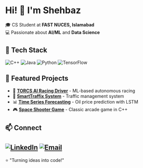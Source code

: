 # Hi! 👋 I'm Shehbaz
🎓 CS Student at **FAST NUCES, Islamabad**  
💻 Passionate about **AI/ML** and **Data Science**
## 🔧 Tech Stack
![C++](https://img.shields.io/badge/-C++-00599C?style=flat-square&logo=c%2B%2B)
![Java](https://img.shields.io/badge/-Java-ED8B00?style=flat-square&logo=java)
![Python](https://img.shields.io/badge/-Python-3776AB?style=flat-square&logo=python)
![TensorFlow](https://img.shields.io/badge/-TensorFlow-FF6F00?style=flat-square&logo=tensorflow)
## 🚀 Featured Projects
- 🤖 **[TORCS AI Racing Driver](https://github.com/Quttoshi/TORCS-AI-Racing-Driver)** - ML-based autonomous racing
- 🚦 **[SmartTraffix System](https://github.com/Quttoshi/SmartTraffix-System)** - Traffic management system
- 📊 **[Time Series Forecasting](https://github.com/Quttoshi/Time-Series-Forecasting-with-ANN-LSTM)** - Oil price prediction with LSTM
- 🎮 **[Space Shooter Game](https://github.com/Quttoshi/Space-Shooter-Game)** - Classic arcade game in C++
## 📫 Connect
[![LinkedIn](https://img.shields.io/badge/-LinkedIn-0077B5?style=for-the-badge&logo=linkedin&logoColor=white)](https://www.linkedin.com/in/shehbaz-quttoshi-052940281)
[![Email](https://img.shields.io/badge/-Email-D14836?style=for-the-badge&logo=gmail&logoColor=white)](mailto:shehbaz.qutoshi@gmail.com)
---
⭐️ "Turning ideas into code!"
